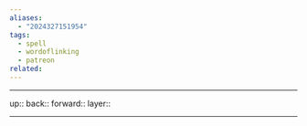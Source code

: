 ```yaml
---
aliases:
  - "2024327151954"
tags:
  - spell
  - wordoflinking
  - patreon
related:
---
```




***

up:: 
back:: 
forward:: 
layer:: 

***
